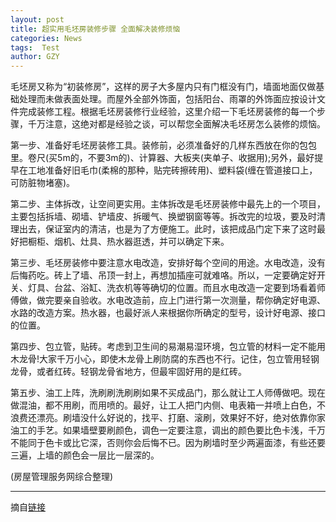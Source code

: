 ```yaml
---
layout: post
title: 超实用毛坯房装修步骤 全面解决装修烦恼
categories: News
tags:  Test
author: GZY
---
```


毛坯房又称为“初装修房”，这样的房子大多屋内只有门框没有门，墙面地面仅做基础处理而未做表面处理。而屋外全部外饰面，包括阳台、雨罩的外饰面应按设计文件完成装修工程。根据毛坯房装修行业经验，这里介绍一下毛坯房装修的每一个步骤，千万注意，这绝对都是经验之谈，可以帮您全面解决毛坯房怎么装修的烦恼。

第一步、准备好毛坯房装修工具。装修前，必须准备好的几样东西放在你的包包里。卷尺(买5m的，不要3m的)、计算器、大板夹(夹单子、收据用);另外，最好提早在工地准备好旧毛巾(柔棉的那种，贴完砖擦砖用)、塑料袋(缠在管道接口上，可防脏物堵塞)。

第二步、主体拆改，让空间更实用。主体拆改是毛坯房装修中最先上的一个项目，主要包括拆墙、砌墙、铲墙皮、拆暖气、换塑钢窗等等。拆改完的垃圾，要及时清理出去，保证室内的清洁，也是为了方便施工。此时，该把成品门定下来了这时最好把橱柜、烟机、灶具、热水器逛透，并可以确定下来。

第三步、毛坯房装修中要注意水电改造，安排好每个空间的用途。水电改造，没有后悔药吃。砖上了墙、吊顶一封上，再想加插座可就难咯。所以，一定要确定好开关、灯具、台盆、浴缸、洗衣机等等确切的位置。而且水电改造一定要到场看着师傅做，做完要亲自验收。水电改造前，应上门进行第一次测量，帮你确定好电源、水路的改造方案。热水器，也最好派人来根据你所确定的型号，设计好电源、接口的位置。

第四步、包立管，贴砖。考虑到卫生间的易潮易湿环境，包立管的材料一定不能用木龙骨!大家千万小心，即使木龙骨上刷防腐的东西也不行。记住，包立管用轻钢龙骨，或者红砖。轻钢龙骨省地方，但最牢固好用的是红砖。

第五步、油工上阵，洗刷刷洗刷刷如果不买成品门，那么就让工人师傅做吧。现在做混油，都不用刷，而用喷的。最好，让工人把门内侧、电表箱一并喷上白色，不浪费还漂亮。刷墙没什么好说的，找平、打磨、滚刷，效果好不好，绝对依靠你家油工的手艺。如果墙壁要刷颜色，调色一定要注意，调出的颜色要比色卡浅，千万不能同于色卡或比它深，否则你会后悔不已。因为刷墙时至少两遍面漆，有些还要三遍，上墙的颜色会一层比一层深的。

(房屋管理服务网综合整理)

*****

摘自[链接](http://house.qq.com/a/20140402/009631.htm)